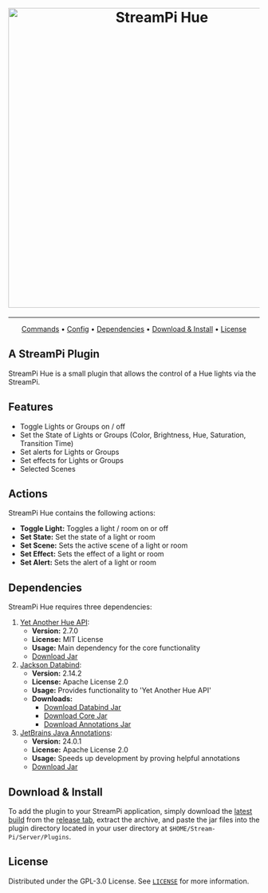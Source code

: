 <h1 align="center">
  <br/>
  <a href="https://github.com/DerEingerostete/StreamPi-Hue"><img src="https://dl.dereingerostete.dev/preview?fileName=StreamPi-Hue-Light.png" alt="StreamPi Hue" width="600"></a>
</h1>

___

<p align="center">
  <a href="#features">Commands</a> •
  <a href="#actions">Config</a> •
  <a href="#dependencies">Dependencies</a> •
  <a href="#download--install">Download & Install</a> •
  <a href="#license">License</a>
</p>

## A StreamPi Plugin
StreamPi Hue is a small plugin that allows the control of a Hue lights via the StreamPi. 

## Features
- Toggle Lights or Groups on / off
- Set the State of Lights or Groups (Color, Brightness, Hue, Saturation, Transition Time)
- Set alerts for Lights or Groups
- Set effects for Lights or Groups
- Selected Scenes

## Actions
StreamPi Hue contains the following actions:
 - **Toggle Light:** Toggles a light / room on or off
 - **Set State:** Set the state of a light or room
 - **Set Scene:** Sets the active scene of a light or room
 - **Set Effect:** Sets the effect of a light or room
 - **Set Alert:** Sets the alert of a light or room

## Dependencies
StreamPi Hue requires three dependencies:
1. [Yet Another Hue API](https://github.com/ZeroOne3010/yetanotherhueapi):
   - **Version:** 2.7.0
   - **License:** MIT License
   - **Usage:** Main dependency for the core functionality
   - [Download Jar](https://repo1.maven.org/maven2/io/github/zeroone3010/yetanotherhueapi/2.7.0/yetanotherhueapi-2.7.0.jar)
2. [Jackson Databind](https://github.com/FasterXML/jackson-databind):
   - **Version:** 2.14.2
   - **License:** Apache License 2.0
   - **Usage:** Provides functionality to 'Yet Another Hue API'
   - **Downloads:**
     - [Download Databind Jar](https://repo1.maven.org/maven2/com/fasterxml/jackson/core/jackson-databind/2.14.2/jackson-databind-2.14.2.jar)
     - [Download Core Jar](https://repo1.maven.org/maven2/com/fasterxml/jackson/core/jackson-core/2.14.2/jackson-core-2.14.2.jar)
     - [Download Annotations Jar](https://repo1.maven.org/maven2/com/fasterxml/jackson/core/jackson-annotations/2.14.2/jackson-annotations-2.14.2.jar)
3. [JetBrains Java Annotations](https://github.com/JetBrains/java-annotations):
    - **Version:** 24.0.1
    - **License:** Apache License 2.0
    - **Usage:** Speeds up development by proving helpful annotations
    - [Download Jar](https://repo1.maven.org/maven2/org/jetbrains/annotations/24.0.1/annotations-24.0.1.jar)

## Download & Install
To add the plugin to your StreamPi application, simply download the [latest build](https://github.com/DerEingerostete/StreamPi-Hue/releases/latest) from the [release tab](https://github.com/DerEingerostete/StreamPi-Hue/releases), extract the archive, and paste the jar files into the plugin directory located in your user directory at ``$HOME/Stream-Pi/Server/Plugins``.

## License
Distributed under the GPL-3.0 License. See [`LICENSE`](/LICENSE) for more information.